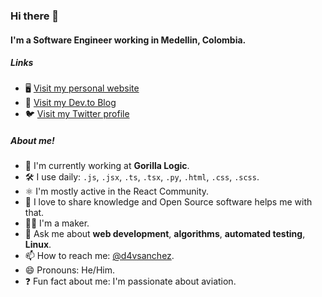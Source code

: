 ### Hi there 👋

#### I'm a Software Engineer working in Medellin, Colombia.

##### Links

- 🖥 [Visit my personal website](https://davsanchez.com)
- 📝 [Visit my Dev.to Blog](https://dev.to/d4vsanchez)
- 🐦 [Visit my Twitter profile](https://twitter.com/d4vsanchez)

##### About me!

- 🏢 I'm currently working at **Gorilla Logic**.
- 🛠️ I use daily: `.js`, `.jsx`, `.ts`, `.tsx`, `.py`, `.html`, `.css`, `.scss`.
- ⚛️ I'm mostly active in the React Community.
- 🤝 I love to share knowledge and Open Source software helps me with that.
- 👨‍🏭 I'm a maker.
- 💬 Ask me about **web development**, **algorithms**, **automated testing**, **Linux**.
- 📫 How to reach me: [@d4vsanchez](https://twitter.com/d4vsanchez).
- 😄 Pronouns: He/Him.
- ❓ Fun fact about me: I'm passionate about aviation.
